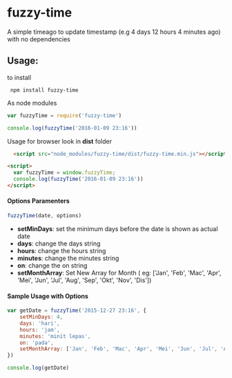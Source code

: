 # fuzzy-time
A simple timeago to update timestamp (e.g 4 days 12 hours 4 minutes ago) with no dependencies

## Usage:
to install

``` npm install fuzzy-time```

As node modules
```javascript
var fuzzyTime = require('fuzzy-time')

console.log(fuzzyTime('2016-01-09 23:16'))
```
Usage for browser look in **dist** folder
```html
  <script src="node_modules/fuzzy-time/dist/fuzzy-time.min.js"></script>

<script>
  var fuzzyTime = window.fuzzyTime;
  console.log(fuzzyTime('2016-01-09 23:16'))
</script>
```
#### Options Paramenters
```javascript
fuzzyTime(date, options)
```
- **setMinDays**: set the minimum days before the date is shown as actual date
- **days**: change the days string
- **hours**: change the hours string
- **minutes**: change the minutes string
- **on**: change the on string
- **setMonthArray**: Set New Array for Month ( eg: ['Jan', 'Feb', 'Mac', 'Apr', 'Mei', 'Jun', 'Jul', 'Aug', 'Sep', 'Okt', 'Nov', 'Dis'])

#### Sample Usage with Options

```javascript
var getDate = fuzzyTime('2015-12-27 23:16', {
	setMinDays: 4, 
	days: 'hari', 
	hours: 'jam', 
	minutes: 'minit lepas', 
	on: 'pada',
	setMonthArray: ['Jan', 'Feb', 'Mac', 'Apr', 'Mei', 'Jun', 'Jul', 'Aug', 'Sep', 'Okt', 'Nov', 'Dis']
})

console.log(getDate)
```
